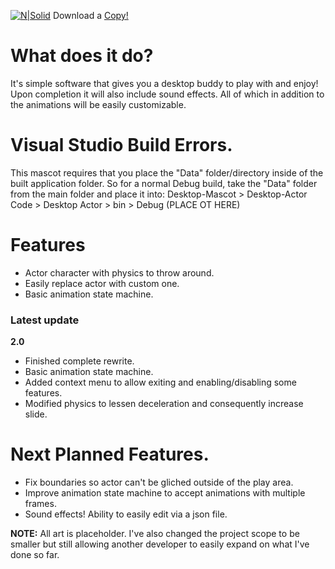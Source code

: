 [![N|Solid](https://i.imgur.com/gSg0JVk.png)](https://twitter.com/PhylacteryLost)
Download a [Copy!](https://drive.google.com/open?id=1dmeJtw2hUEC9tUNvFVBSc-A5Df4_tUV7)

# What does it do?
It's simple software that gives you a desktop buddy to play with and enjoy! Upon completion it will also include sound effects. All of which in addition to the animations will be easily customizable.

# Visual Studio Build Errors.
This mascot requires that you place the "Data" folder/directory inside of the built application folder. So for a normal Debug build, take the "Data" folder from the main folder and place it into: 
Desktop-Mascot > Desktop-Actor Code > Desktop Actor > bin > Debug (PLACE OT HERE)

# Features
- Actor character with physics to throw around.
- Easily replace actor with custom one.
- Basic animation state machine.


### Latest update
**2.0**
- Finished complete rewrite.
- Basic animation state machine.
- Added context menu to allow exiting and enabling/disabling some features.
- Modified physics to lessen deceleration and consequently increase slide.


# Next Planned Features.
- Fix boundaries so actor can't be gliched outside of the play area.
- Improve animation state machine to accept animations with multiple frames.
- Sound effects! Ability to easily edit via a json file.

 
**NOTE:** All art is placeholder. I've also changed the project scope to be smaller but still allowing another developer to easily expand on what I've done so far. 
